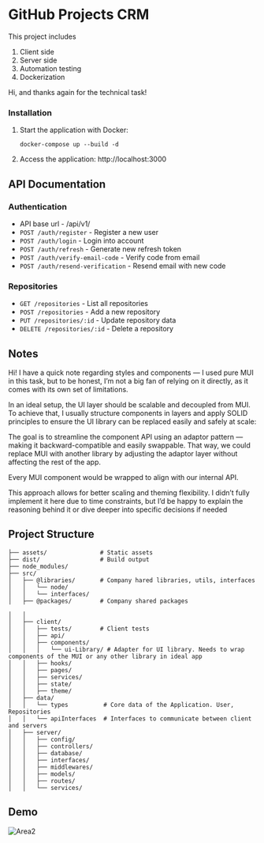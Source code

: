 # GitHub Projects CRM

This project includes 
1. Client side 
2. Server side
3. Automation testing
4. Dockerization

Hi, and thanks again for the technical task!

### Installation

1. Start the application with Docker:
   ```
   docker-compose up --build -d
   ```

2. Access the application: http://localhost:3000


## API Documentation

### Authentication
- API base url - /api/v1/   
- `POST /auth/register` - Register a new user
- `POST /auth/login` - Login into account
- `POST /auth/refresh` - Generate new refresh token
- `POST /auth/verify-email-code` - Verify code from email
- `POST /auth/resend-verification` - Resend email with new code

### Repositories
- `GET /repositories` - List all repositories
- `POST /repositories` - Add a new repository
- `PUT /repositories/:id` - Update repository data
- `DELETE /repositories/:id` - Delete a repository


## Notes

Hi! I have a quick note regarding styles and components — I used pure MUI in this task, but to be honest, I’m not a big fan of relying on it directly, as it comes with its own set of limitations.

In an ideal setup, the UI layer should be scalable and decoupled from MUI. To achieve that, I usually structure components in layers and apply SOLID principles to ensure the UI library can be replaced easily and safely at scale:

The goal is to streamline the component API using an adaptor pattern — making it backward-compatible and easily swappable. That way, we could replace MUI with another library by adjusting the adaptor layer without affecting the rest of the app.

Every MUI component would be wrapped to align with our internal API. 

This approach allows for better scaling and theming flexibility. I didn’t fully implement it here due to time constraints, but I’d be happy to explain the reasoning behind it or dive deeper into specific decisions if needed

## Project Structure

```
├── assets/               # Static assets
├── dist/                 # Build output
├── node_modules/        
├── src/                 
│   ├── @libraries/       # Company hared libraries, utils, interfaces
│   │   └── node/
│   │   └── interfaces/
│   ├── @packages/        # Company shared packages

│   │
│   ├── client/       
│   │   ├── tests/        # Client tests
│   │   ├── api/
│   │   ├── components/
│   │   │   └── ui-Library/ # Adapter for UI library. Needs to wrap components of the MUI or any other library in ideal app
│   │   ├── hooks/
│   │   ├── pages/
│   │   ├── services/
│   │   ├── state/
│   │   ├── theme/
│   ├── data/            
│   │   └── types          # Core data of the Application. User, Repositories
│   │   └── apiInterfaces  # Interfaces to communicate between client and servers
│   ├── server/            
│   │   ├── config/
│   │   ├── controllers/
│   │   ├── database/
│   │   ├── interfaces/
│   │   ├── middlewares/
│   │   ├── models/
│   │   ├── routes/
│   │   └── services/
```

## Demo
![Area2](https://github.com/user-attachments/assets/6b98c91e-889b-418b-8030-047728fff841)

